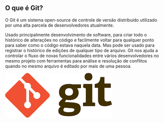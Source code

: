 ## O que é Git?

O Git é um sistema open-source de controle de versão distribuído utilizado por uma alta parcela de desenvolvedores atualmente.

Usado principalmente desenvolvimento de software, para criar todo o histórico de alterações no código e facilmente voltar para qualquer ponto para saber como o código estava naquela data. Mas pode ser usado para registrar o histórico de edições de qualquer tipo de arquivo.
Git nos ajuda a controlar o fluxo de novas funcionalidades entre vários desenvolvedores no mesmo projeto com ferramentas para análise e resolução de conflitos quando no mesmo arquivo é editado por mais de uma pessoa.


![Logo do Git](../images/github/oqueegit/gitlogo.png)